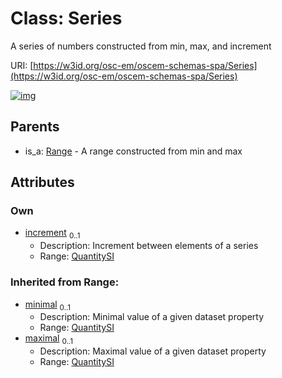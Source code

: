 
# Class: Series

A series of numbers constructed from min, max, and increment

URI: [https://w3id.org/osc-em/oscem-schemas-spa/Series](https://w3id.org/osc-em/oscem-schemas-spa/Series)


[![img](https://yuml.me/diagram/nofunky;dir:TB/class/[QuantitySI]<increment%200..1-++[Series],[Range]^-[Series],[Range],[QuantitySI])](https://yuml.me/diagram/nofunky;dir:TB/class/[QuantitySI]<increment%200..1-++[Series],[Range]^-[Series],[Range],[QuantitySI])

## Parents

 *  is_a: [Range](Range.md) - A range constructed from min and max

## Attributes


### Own

 * [increment](increment.md)  <sub>0..1</sub>
     * Description: Increment between elements of a series
     * Range: [QuantitySI](QuantitySI.md)

### Inherited from Range:

 * [minimal](minimal.md)  <sub>0..1</sub>
     * Description: Minimal value of a given dataset property
     * Range: [QuantitySI](QuantitySI.md)
 * [maximal](maximal.md)  <sub>0..1</sub>
     * Description: Maximal value of a given dataset property
     * Range: [QuantitySI](QuantitySI.md)
